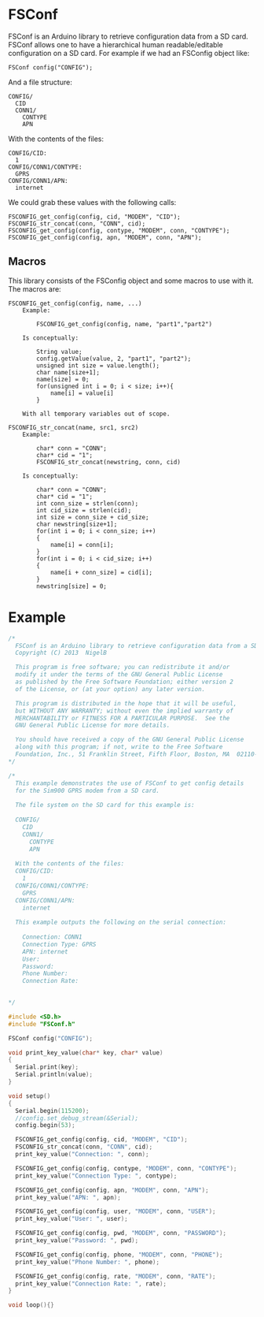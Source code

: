 FSConf
=====
FSConf is an Arduino library to retrieve configuration data from a SD card.
FSConf allows one to have a hierarchical human readable/editable configuration 
on a SD card. For example if we had an FSConfig object like:

	FSConf config("CONFIG");

And a file structure:

	CONFIG/
	  CID
	  CONN1/
	    CONTYPE
	    APN
      
With the contents of the files:

	CONFIG/CID:
	  1
	CONFIG/CONN1/CONTYPE:
	  GPRS    
	CONFIG/CONN1/APN:
	  internet
    
We could grab these values with the following calls:

	FSCONFIG_get_config(config, cid, "MODEM", "CID");
	FSCONFIG_str_concat(conn, "CONN", cid);
	FSCONFIG_get_config(config, contype, "MODEM", conn, "CONTYPE");
	FSCONFIG_get_config(config, apn, "MODEM", conn, "APN");

Macros
------

This library consists of the FSConfig object and some macros to use with it.
The macros are:

	FSCONFIG_get_config(config, name, ...)
		Example:
  
		  	FSCONFIG_get_config(config, name, "part1","part2")

  		Is conceptually:

	  		String value;
			config.getValue(value, 2, "part1", "part2");
			unsigned int size = value.length();
			char name[size+1];
			name[size] = 0;
			for(unsigned int i = 0; i < size; i++){
				name[i] = value[i]
			}

		With all temporary variables out of scope.

  	FSCONFIG_str_concat(name, src1, src2)
  		Example:
  		
  			char* conn = "CONN";
  			char* cid = "1";
  			FSCONFIG_str_concat(newstring, conn, cid)
  			
  		Is conceptually:
  		
  			char* conn = "CONN";
  			char* cid = "1";
  			int conn_size = strlen(conn);
  			int cid_size = strlen(cid);
  			int size = conn_size + cid_size;
  			char newstring[size+1];
			for(int i = 0; i < conn_size; i++)
			{
				name[i] = conn[i];
		    }
			for(int i = 0; i < cid_size; i++)
			{
				name[i + conn_size] = cid[i];
			}
			newstring[size] = 0;

Example
=======
```cxx
/*
  FSConf is an Arduino library to retrieve configuration data from a SD card
  Copyright (C) 2013  NigelB

  This program is free software; you can redistribute it and/or
  modify it under the terms of the GNU General Public License
  as published by the Free Software Foundation; either version 2
  of the License, or (at your option) any later version.

  This program is distributed in the hope that it will be useful,
  but WITHOUT ANY WARRANTY; without even the implied warranty of
  MERCHANTABILITY or FITNESS FOR A PARTICULAR PURPOSE.  See the
  GNU General Public License for more details.

  You should have received a copy of the GNU General Public License
  along with this program; if not, write to the Free Software
  Foundation, Inc., 51 Franklin Street, Fifth Floor, Boston, MA  02110-1301, USA.
*/

/*
  This example demonstrates the use of FSConf to get config details
  for the Sim900 GPRS modem from a SD card.
  
  The file system on the SD card for this example is:
  
  CONFIG/
  	CID
  	CONN1/
      CONTYPE
      APN
      
  With the contents of the files:
  CONFIG/CID:
    1
  CONFIG/CONN1/CONTYPE:
    GPRS    
  CONFIG/CONN1/APN:
    internet
    
  This example outputs the following on the serial connection:
  
    Connection: CONN1
    Connection Type: GPRS
    APN: internet
    User: 
    Password: 
    Phone Number: 
    Connection Rate: 
  

*/

#include <SD.h>
#include "FSConf.h"

FSConf config("CONFIG");

void print_key_value(char* key, char* value)
{
  Serial.print(key);
  Serial.println(value);
}

void setup()
{
  Serial.begin(115200);
  //config.set_debug_stream(&Serial);
  config.begin(53);

  FSCONFIG_get_config(config, cid, "MODEM", "CID");
  FSCONFIG_str_concat(conn, "CONN", cid);
  print_key_value("Connection: ", conn);

  FSCONFIG_get_config(config, contype, "MODEM", conn, "CONTYPE");
  print_key_value("Connection Type: ", contype);

  FSCONFIG_get_config(config, apn, "MODEM", conn, "APN");
  print_key_value("APN: ", apn);

  FSCONFIG_get_config(config, user, "MODEM", conn, "USER");
  print_key_value("User: ", user);

  FSCONFIG_get_config(config, pwd, "MODEM", conn, "PASSWORD");
  print_key_value("Password: ", pwd);

  FSCONFIG_get_config(config, phone, "MODEM", conn, "PHONE");
  print_key_value("Phone Number: ", phone);

  FSCONFIG_get_config(config, rate, "MODEM", conn, "RATE");
  print_key_value("Connection Rate: ", rate);
}

void loop(){}
```
